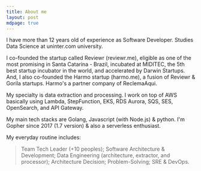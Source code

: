 ```yaml
---
title: About me
layout: post
mdpage: true
---
```


I have more than 12 years old of experience as Software Developer. Studies Data Science at uninter.com university.

I co-founded the startup called Reviewr (reviewr.me), eligible as one of the most promising in Santa Catarina - Brazil, incubated at MIDITEC, the 5th best startup incubator in the world, and accelerated by Darwin Startups. And, I also co-founded the Harmo startup (harmo.me), a fusion of Reviewr & Gorila startups. Harmo's a partner company of ReclemaAqui.

My specialty is data extraction and processing.
I work on top of AWS basically using Lambda, StepFunction, EKS, RDS Aurora, SQS, SES, OpenSearch, and API Gateway.

My main tech stacks are Golang, Javascript (with Node.js) & python. I'm Gopher since 2017 (1.7 version) & also a serverless enthusiast.

My everyday routine includes:

> Team Tech Leader (+10 peoples);
> Software Architecture & Development;
> Data Engineering (architecture, extractor, and processor);
> Architecture Decision;
> Problem-Solving;
> SRE & DevOps.
